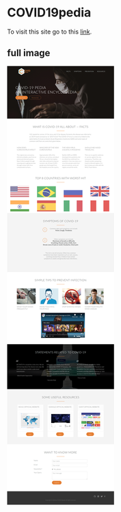 # COVID19pedia

To visit this site go to this [link](https://sheldon1999.github.io/COVID19pedia/).

## full image

![Full image](https://github.com/Sheldon1999/COVID19pedia/blob/master/resources/img/demo_screenshot.png)
